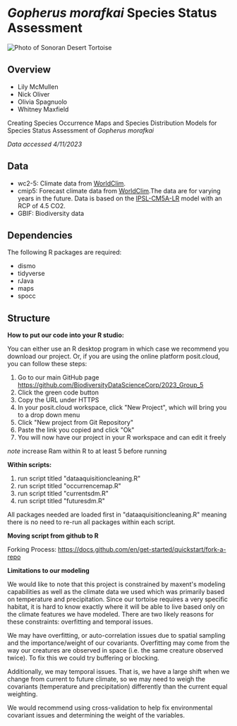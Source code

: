 # *Gopherus morafkai* Species Status Assessment

![Photo of Sonoran Desert Tortoise ](https://www.arizonahighways.com/sites/default/files/2022-06/0722_Nature_tortoise.jpg) 

## Overview

-   Lily McMullen
-   Nick Oliver
-   Olivia Spagnuolo
-   Whitney Maxfield

Creating Species Occurrence Maps and Species Distribution Models for Species Status Assessment of *Gopherus morafkai*

*Data accessed 4/11/2023*

## Data 

- wc2-5: Climate data from [WorldClim](https://www.worldclim.org/).
- cmip5: Forecast climate data from [WorldClim](https://www.worldclim.org/).The data are for varying years in the future. Data is based on the  [IPSL-CM5A-LR](https://cmc.ipsl.fr/international-projects/cmip5/) model with an RCP of 4.5 CO2. 
- GBIF: Biodiversity data 


## Dependencies

The following R packages are required: 
- dismo 
- tidyverse 
- rJava 
- maps 
- spocc

## Structure

**How to put our code into your R studio:**

You can either use an R desktop program in which case we recommend you download our project. 
Or, if you are using the online platform posit.cloud, you can follow these steps: 
1. Go to our main GitHub page https://github.com/BiodiversityDataScienceCorp/2023_Group_5
2. Click the green code button 
3. Copy the URL under HTTPS
4. In your posit.cloud workspace, click "New Project", which will bring you to a drop down menu 
5. Click "New project from Git Repository"
6. Paste the link you copied and click "Ok" 
7. You will now have our project in your R workspace and can edit it freely 


*note* increase Ram within R to at least 5 before running

**Within scripts:** 

1. run script titled "dataaquisitioncleaning.R" 
2. run script titled "occurrencemap.R" 
3. run script titled "currentsdm.R" 
4. run script titled "futuresdm.R"

All packages needed are loaded first in "dataaquisitioncleaning.R" meaning there is no need to re-run all packages within each script.

**Moving script from github to R**

Forking Process: <https://docs.github.com/en/get-started/quickstart/fork-a-repo>

**Limitations to our modeling**

We would like to note that this project is constrained by maxent's modeling capabilities as well as the climate data we used which was primarily based on temperature and precipitation.
Since our tortoise requires a very specific habitat, it is hard to know exactly where it will be able to live based only on the climate features we have modeled. 
There are two likely reasons for these constraints: overfitting and temporal issues. 

We may have overfitting, or auto-correlation issues due to spatial sampling and the importance/weight of our covariants. 
Overfitting may come from the way our creatures are observed in space (i.e. the same creature observed twice). To fix this we could try buffering or blocking. 

Additionally, we may temporal issues. That is, we have a large shift when we change from current to future climate, so we may need to weigh the covariants (temperature and precipitation) differently than the current equal weighting. 

We would recommend using cross-validation to help fix environmental covariant issues and determining the weight of the variables. 
